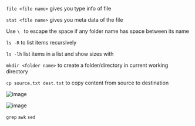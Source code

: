 ```file <file name>``` gives you type info of file

```stat <file name>``` gives you meta data of the file

Use ```\ ``` to escape the space if any folder name has space between its name

```ls -R``` to list items recursively

```ls -lh``` list items in a list and show sizes with 

```mkdir <folder name>``` to create a folder/directory in current working directory

```cp source.txt dest.txt``` to copy content from source to destination

![image](https://github.com/user-attachments/assets/30fede2b-6b12-418b-8f36-a9b2501bd809)

![image](https://github.com/user-attachments/assets/ea7f02f9-a8d4-4cc1-a10e-629046eca3d8)

```grep```
```awk```
```sed```

